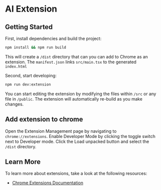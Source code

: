 # AI Extension

## Getting Started

First, install dependencies and build the project:

```bash
npm install && npm run build
```

This will create a `/dist` directory that can you can add to Chrome as an extension. The `manifest.json` links `src/main.tsx` to the generated `index.html`

Second, start developing:

```bash
npm run dev:extension
```

You can start editing the extension by modifying the files within `/src` or any file in `/public`. The extension will automatically re-build as you make changes.

## Add extension to chrome

Open the Extension Management page by navigating to `chrome://extensions`. Enable Developer Mode by clicking the toggle switch next to Developer mode. Click the Load unpacked button and select the `/dist` directory.

## Learn More

To learn more about extensions, take a look at the following resources:

- [Chrome Extensions Documentation](https://developer.chrome.com/docs/extensions/)
